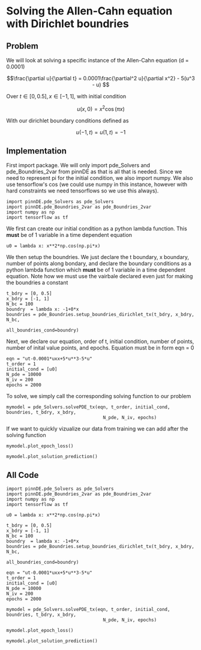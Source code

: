 # Solving the Allen-Cahn equation with Dirichlet boundries

## Problem
We will look at solving a specific instance of the Allen-Cahn equation (d = 0.0001)

$$\frac{\partial u}{\partial t} = 0.0001\frac{\partial^2 u}{\partial x^2} - 5(u^3 - u) $$

Over $t\in[0,0.5], x\in[-1,1]$, with initial condition

$$u(x, 0) = x^2\cos(\pi x)$$

With our dirichlet boundary conditions defined as

$$u(-1, t) = u(1, t) = -1$$

## Implementation

First import package. We will only import pde_Solvers and pde_Boundries_2var from pinnDE as that is all that is needed. Since we need to represent pi for the initial condition, we also import numpy. We also use tensorflow's cos (we could use numpy in this instance, however with hard constraints we need tensorflows so we use this always).

    import pinnDE.pde_Solvers as pde_Solvers
    import pinnDE.pde_Boundries_2var as pde_Boundries_2var
    import numpy as np
    import tensorflow as tf

We first can create our initial condition as a python lambda function. This **must** be of 1 variable in a time dependent equation

    u0 = lambda x: x**2*np.cos(np.pi*x)

We then setup the boundries. We just declare the t boundary, x boundary, number of points along bondary, and declare the 
boundary conditions as a python lambda function which **must** be of 1 variable in a time dependent equation. Note
how we must use the vairbale declared even just for making the boundries a constant

    t_bdry = [0, 0.5]
    x_bdry = [-1, 1]
    N_bc = 100
    boundry  = lambda x: -1+0*x 
    boundries = pde_Boundries.setup_boundries_dirichlet_tx(t_bdry, x_bdry, N_bc, 
                                                        all_boundries_cond=boundry)

Next, we declare our equation, order of t, initial condition, number of points, number of inital value points, and epochs. 
Equation must be in form eqn = 0

    eqn = "ut-0.0001*uxx+5*u**3-5*u"
    t_order = 1
    initial_cond = [u0]
    N_pde = 10000
    N_iv = 200
    epochs = 2000

To solve, we simply call the corresponding solving function to our problem

    mymodel = pde_Solvers.solvePDE_tx(eqn, t_order, initial_cond, boundries, t_bdry, x_bdry, 
                                        N_pde, N_iv, epochs)

If we want to quickly vizualize our data from training we can add after the solving function

    mymodel.plot_epoch_loss()

    mymodel.plot_solution_prediction()

## All Code

    import pinnDE.pde_Solvers as pde_Solvers
    import pinnDE.pde_Boundries_2var as pde_Boundries_2var
    import numpy as np
    import tensorflow as tf

    u0 = lambda x: x**2*np.cos(np.pi*x)

    t_bdry = [0, 0.5]
    x_bdry = [-1, 1]
    N_bc = 100
    boundry  = lambda x: -1+0*x 
    boundries = pde_Boundries.setup_boundries_dirichlet_tx(t_bdry, x_bdry, N_bc, 
                                                        all_boundries_cond=boundry)

    eqn = "ut-0.0001*uxx+5*u**3-5*u"
    t_order = 1
    initial_cond = [u0]
    N_pde = 10000
    N_iv = 200
    epochs = 2000

    mymodel = pde_Solvers.solvePDE_tx(eqn, t_order, initial_cond, boundries, t_bdry, x_bdry, 
                                        N_pde, N_iv, epochs)

    mymodel.plot_epoch_loss()

    mymodel.plot_solution_prediction()